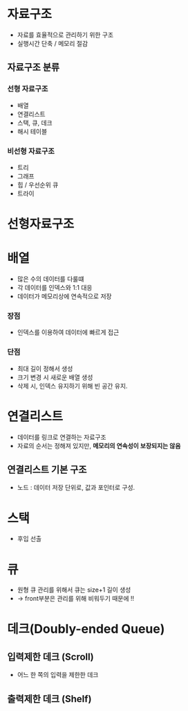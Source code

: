 # 자료구조
- 자료를 효율적으로 관리하기 위한 구조
- 실행시간 단축 / 메모리 절감
## 자료구조 분류
### 선형 자료구조
- 배열
- 연결리스트
- 스택, 큐, 데크
- 해시 테이블
### 비선형 자료구조
- 트리
- 그래프
- 힙 / 우선순위 큐
- 트라이 

# 선형자료구조
# 배열
- 많은 수의 데이터를 다룰떄
- 각 데이터를 인덱스와 1:1 대응
- 데이터가 메모리상에 연속적으로 저장
### 장점
- 인덱스를 이용하여 데이터에 빠르게 접근
### 단점
- 최대 길이 정해서 생성
- 크기 변경 시 새로운 배열 생성
- 삭제 시, 인덱스 유지하기 위해 빈 공간 유지.

    
# 연결리스트
- 데이터를 링크로 연결하는 자료구조
- 자료의 순서는 정해져 있지만, **메모리의 연속성이 보장되지는 않음**
## 연결리스트 기본 구조
- 노드 : 데이터 저장 단위로, 값과 포인터로 구성.

# 스택
- 후입 선출 

# 큐
- 원형 큐 관리를 위해서 큐는 size+1 길이 생성
- -> front부분은 관리를 위해 비워두기 때문에 !!

# 데크(Doubly-ended Queue)
## 입력제한 데크 (Scroll)
- 어느 한 쪽의 입력을 제한한 데크
## 출력제한 데크 (Shelf)